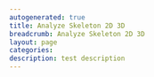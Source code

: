 ```yaml
---
autogenerated: true
title: Analyze Skeleton 2D 3D
breadcrumb: Analyze Skeleton 2D 3D
layout: page
categories: 
description: test description
---
```


